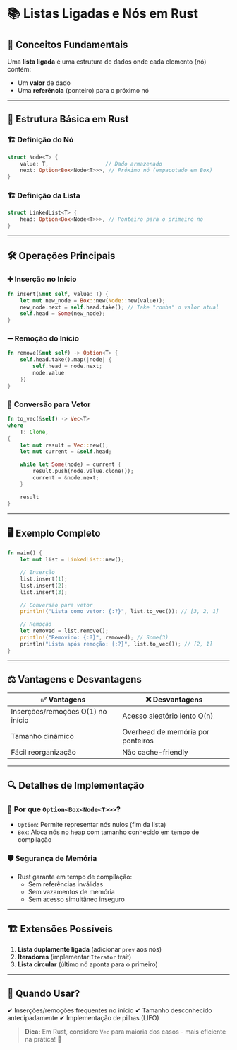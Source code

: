 # 📚 **Listas Ligadas e Nós em Rust**

## 📌 **Conceitos Fundamentais**

Uma **lista ligada** é uma estrutura de dados onde cada elemento (nó) contém:

- Um **valor** de dado
- Uma **referência** (ponteiro) para o próximo nó

---

## 🧱 **Estrutura Básica em Rust**

### 🏗️ **Definição do Nó**

```rust
struct Node<T> {
    value: T,                  // Dado armazenado
    next: Option<Box<Node<T>>>, // Próximo nó (empacotado em Box)
}
```

### 🏗️ **Definição da Lista**

```rust
struct LinkedList<T> {
    head: Option<Box<Node<T>>>, // Ponteiro para o primeiro nó
}
```

---

## 🛠️ **Operações Principais**

### ➕ **Inserção no Início**

```rust
fn insert(&mut self, value: T) {
    let mut new_node = Box::new(Node::new(value));
    new_node.next = self.head.take(); // Take "rouba" o valor atual
    self.head = Some(new_node);
}
```

### ➖ **Remoção do Início**

```rust
fn remove(&mut self) -> Option<T> {
    self.head.take().map(|node| {
        self.head = node.next;
        node.value
    })
}
```

### 🔄 **Conversão para Vetor**

```rust
fn to_vec(&self) -> Vec<T>
where
    T: Clone,
{
    let mut result = Vec::new();
    let mut current = &self.head;

    while let Some(node) = current {
        result.push(node.value.clone());
        current = &node.next;
    }

    result
}
```

---

## 🖥️ **Exemplo Completo**

```rust
fn main() {
    let mut list = LinkedList::new();

    // Inserção
    list.insert(1);
    list.insert(2);
    list.insert(3);

    // Conversão para vetor
    println!("Lista como vetor: {:?}", list.to_vec()); // [3, 2, 1]

    // Remoção
    let removed = list.remove();
    println!("Removido: {:?}", removed); // Some(3)
    println("Lista após remoção: {:?}", list.to_vec()); // [2, 1]
}
```

---

## ⚖️ **Vantagens e Desvantagens**

| ✅ Vantagens                      | ❌ Desvantagens                   |
| --------------------------------- | --------------------------------- |
| Inserções/remoções O(1) no início | Acesso aleatório lento O(n)       |
| Tamanho dinâmico                  | Overhead de memória por ponteiros |
| Fácil reorganização               | Não cache-friendly                |

---

## 🔍 **Detalhes de Implementação**

### 🧠 **Por que `Option<Box<Node<T>>>`?**

- `Option`: Permite representar nós nulos (fim da lista)
- `Box`: Aloca nós no heap com tamanho conhecido em tempo de compilação

### 🛡️ **Segurança de Memória**

- Rust garante em tempo de compilação:
  - Sem referências inválidas
  - Sem vazamentos de memória
  - Sem acesso simultâneo inseguro

---

## 🏗️ **Extensões Possíveis**

1. **Lista duplamente ligada** (adicionar `prev` aos nós)
2. **Iteradores** (implementar `Iterator` trait)
3. **Lista circular** (último nó aponta para o primeiro)

---

## 🎯 **Quando Usar?**

✔ Inserções/remoções frequentes no início
✔ Tamanho desconhecido antecipadamente
✔ Implementação de pilhas (LIFO)

> **Dica:** Em Rust, considere `Vec` para maioria dos casos - mais eficiente na prática! 🦀

